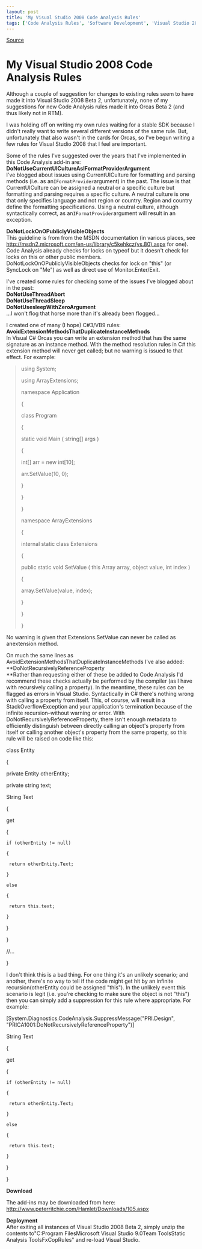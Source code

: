 ```yaml
---
layout: post
title: 'My Visual Studio 2008 Code Analysis Rules'
tags: ['Code Analysis Rules', 'Software Development', 'Visual Studio 2008', 'msmvps', 'September 2007']
---
```

[Source](http://blogs.msmvps.com/peterritchie/2007/09/04/my-visual-studio-2008-code-analysis-rules/ "Permalink to My Visual Studio 2008 Code Analysis Rules")

# My Visual Studio 2008 Code Analysis Rules

Although a couple of suggestion for changes to existing rules seem to have made it into Visual Studio 2008 Beta 2, unfortunately, none of my suggestions for new Code Analysis rules made it into Orcas Beta 2 (and thus likely not in RTM).

I was holding off on writing my own rules waiting for a stable SDK because I didn't really want to write several different versions of the same rule. But, unfortunately that also wasn't in the cards for Orcas, so I've begun writing a few rules for Visual Studio 2008 that I feel are important.

Some of the rules I've suggested over the years that I've implemented in this Code Analysis add-in are:  
**DoNotUseCurrentUICultureAsIFormatProviderArgument**  
I've blogged about issues using CurrentUICulture for formatting and parsing methods (i.e. as an` IFormatProvider `argument) in the past. The issue is that CurrentUICulture can be assigned a neutral or a specific culture but formatting and parsing requires a specific culture. A neutral culture is one that only specifies language and not region or country. Region and country define the formatting specifications. Using a neutral culture, although syntactically correct, as an` IFormatProvider `argument will result in an exception.

**DoNotLockOnOPubliclyVisibleObjects**  
This guideline is from from the MSDN documentation (in various places, see <http://msdn2.microsoft.com/en-us/library/c5kehkcz(vs.80).aspx> for one). Code Analysis already checks for locks on typeof but it doesn't check for locks on this or other public members. DoNotLockOnOPubliclyVisibleObjects checks for lock on "this" (or SyncLock on "Me") as well as direct use of Monitor.Enter/Exit.

I've created some rules for checking some of the issues I've blogged about in the past:  
**DoNotUseThreadAbort**  
**DoNotUseThreadSleep**  
**DoNotUsesleepWithZeroArgument**  
…I won't flog that horse more than it's already been flogged…

  
I created one of many (I hope) C#3/VB9 rules:   
**AvoidExtensionMethodsThatDuplicateInstanceMethods**  
In Visual C# Orcas you can write an extension method that has the same signature as an instance method. With the method resolution rules in C# this extension method will never get called; but no warning is issued to that effect. For example:

  

>   

> 
> using System;
> 
> using ArrayExtensions;
> 
> 
> 
> namespace Application
> 
> {
> 
>  class Program
> 
>  {
> 
>   static void Main ( string[] args )
> 
>   {
> 
>    int[] arr = new int[10];
> 
>    arr.SetValue(10, 0);
> 
>   }
> 
>  }
> 
> }
> 
> 
> 
> namespace ArrayExtensions
> 
> {
> 
>  internal static class Extensions
> 
>  {
> 
>   public static void SetValue ( this Array array, object value, int index )
> 
>   {
> 
>    array.SetValue(value, index);
> 
>   }
> 
>  }
> 
> }

No warning is given that Extensions.SetValue can never be called as anextension method.

On much the same lines as AvoidExtensionMethodsThatDuplicateInstanceMethods I've also added:  
**DoNotRecursivelyReferenceProperty  
**Rather than requesting either of these be added to Code Analysis I'd recommend these checks actually be performed by the compiler (as I have with recursively calling a property). In the meantime, these rules can be flagged as errors in Visual Studio. Syntactically in C# there's nothing wrong with calling a property from itself. This, of course, will result in a StackOverflowException and your application's termination because of the infinite recursion–without warning or error. With DoNotRecursivelyReferenceProperty, there isn't enough metadata to efficiently distinguish between directly calling an object's property from itself or calling another object's property from the same property, so this rule will be raised on code like this:

  

  

 class Entity

 {

  private Entity otherEntity;

  private string text;

  String Text

  {

   get

   {

    if (otherEntity != null)

    {

     return otherEntity.Text;

    }

    else

    {

     return this.text;

    }

   }

  }

  //…

 }

I don't think this is a bad thing. For one thing it's an unlikely scenario; and another, there's no way to tell if the code might get hit by an infinite recursion(otherEntity could be assigned "this"). In the unlikely event this scenario is legit (i.e. you're checking to make sure the object is not "this") then you can simply add a suppression for this rule where appropriate. For example:

  

  [System.Diagnostics.CodeAnalysis.SuppressMessage("PRI.Design", "PRICA1001:DoNotRecursivelyReferenceProperty")]

  String Text

  {

   get

   {

    if (otherEntity != null)

    {

     return otherEntity.Text;

    }

    else

    {

     return this.text;

    }

   }

  }

**Download**

The add-ins may be downloaded from here: <http://www.peterritchie.com/Hamlet/Downloads/105.aspx>

**Deployment**  
After exiting all instances of Visual Studio 2008 Beta 2, simply unzip the contents to"C:Program FilesMicrosoft Visual Studio 9.0Team ToolsStatic Analysis ToolsFxCopRules" and re-load Visual Studio.


